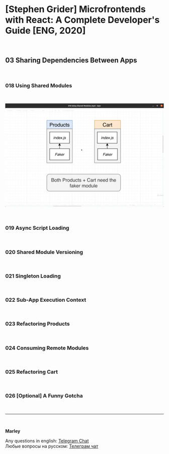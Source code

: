 # [Stephen Grider] Microfrontends with React: A Complete Developer's Guide [ENG, 2020]

<br/>

## 03 Sharing Dependencies Between Apps

<br/>

### 018 Using Shared Modules

<br/>

![Application](/img/pic-m03-p01.png?raw=true)

<br/>

### 019 Async Script Loading

<br/>

### 020 Shared Module Versioning

<br/>

### 021 Singleton Loading

<br/>

### 022 Sub-App Execution Context

<br/>

### 023 Refactoring Products

<br/>

### 024 Consuming Remote Modules

<br/>

### 025 Refactoring Cart

<br/>

### 026 [Optional] A Funny Gotcha

<br/>

---

<br/>

**Marley**

Any questions in english: <a href="https://jsdev.org/chat/">Telegram Chat</a>  
Любые вопросы на русском: <a href="https://jsdev.ru/chat/">Телеграм чат</a>
